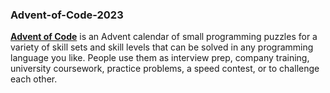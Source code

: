 ### Advent-of-Code-2023

[**Advent of Code**](https://adventofcode.com/2023/about) is an Advent calendar of small programming puzzles for a variety of skill sets and skill levels that can be solved in any programming language you like. People use them as interview prep, company training, university coursework, practice problems, a speed contest, or to challenge each other.